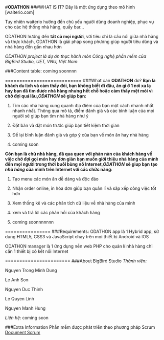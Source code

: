 #**ODATHON**
###WHAT IS IT?
Đây là một ứng dụng theo mô hình [waiterio.com]

Tuy nhiên waiterio hướng đến chủ yếu người dùng doanh nghiệp, phục vụ cho các hệ thống nhà hàng, quầy bar...

ODATHON hướng đến **tất cả mọi người**, với tiêu chí là cầu nối giữa nhà hàng và thực khách, ODATHON là giải pháp song phương giúp người tiêu dùng và nhà hàng đến gần nhau hơn


*ODATHON project là dự án thực hành môn Công nghệ phần mềm của BigBird Studio, UET, VNU, Việt Nam*


###Content table:
   coming soonnnn


===========================
###What can **ODATHON** do?
**Bạn là khách du lịch và cảm thấy đói, bạn không biết đi đâu, ăn gì ở 1 nơi xa lạ hay bạn đã tìm được nhà hàng nhưng hết chỗ hoặc cảm thấy mệt mỏi vì chờ đợi quá lâu,*ODATHON* sẽ giúp bạn:**

1. Tìm các nhà hàng xung quanh địa điêm của bạn một cách nhanh nhất nhanh nhất. Thông qua mô tả, điểm đánh giá và các bình luận của mọi người sẽ giúp bạn tìm nhà hàng như ý

2. Đặt bàn và đặt món trước giúp bạn tiết kiệm thời gian

3. Để lại bình luận đánh giá và góp ý của bạn về món ăn hay nhà hàng

4. coming soon


**Còn bạn là chủ nhà hàng, đã qua quen với phàn nàn của khách hàng về việc chờ đợi gọi món hay đơn giản bạn muốn giới thiệu nhà hàng của mình đến mọi người trong thời buổi bùng nổ Internet,*ODATHON* sẽ giup bạn tạo *nhà hàng* của mình trên Internet với các chức năng:**

1. Tạo menu các món ăn dễ dàng và độc đáo

2. Nhận order online, in hóa đơn giúp bạn quản lí và săp xếp công việc tốt hơn

3. Xem thống kê và các phân tích dữ liệu về nhà hàng của mình

4. xem và trả lời các phản hồi của khách hàng

5. coming soonnnnnnn

================
###Requirements:
ODATHON app là 1 Hybrid app, sử dụng HTML5, CSS3 và JavaScript chạy trên mọi thiết bị Android và IOS

ODATHON manager là 1 ứng dụng nền web PHP cho quản lí nhà hàng chỉ cần 1 thiết bị có kết nối Internet


=======================
###About BigBird Studio
*Thành viên:*

Nguyen Trong Minh Dung

Le Anh Son

Nguyen Duc Thinh

Le Quyen Linh

Nguyen Manh Hung

*Liên hệ:*
coming soon

###Extra Information
Phần mềm được phát triển theo phương pháp Scrum
[Document Scrum](https://drive.google.com/drive/#folders/0B4-xwxrkvfT0dTZObjZseV9yVmc)
